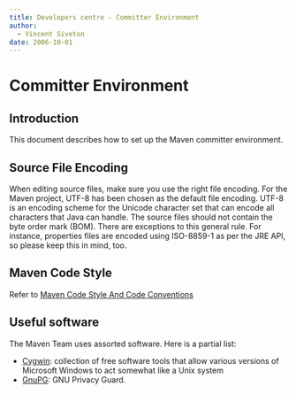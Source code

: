 ```yaml
---
title: Developers centre - Committer Environment
author: 
  - Vincent Siveton
date: 2006-10-01
---
```


<!-- Licensed to the Apache Software Foundation (ASF) under one-->
<!-- or more contributor license agreements.  See the NOTICE file-->
<!-- distributed with this work for additional information-->
<!-- regarding copyright ownership.  The ASF licenses this file-->
<!-- to you under the Apache License, Version 2.0 (the-->
<!-- "License"); you may not use this file except in compliance-->
<!-- with the License.  You may obtain a copy of the License at-->
<!---->
<!--   http://www.apache.org/licenses/LICENSE-2.0-->
<!---->
<!-- Unless required by applicable law or agreed to in writing,-->
<!-- software distributed under the License is distributed on an-->
<!-- "AS IS" BASIS, WITHOUT WARRANTIES OR CONDITIONS OF ANY-->
<!-- KIND, either express or implied.  See the License for the-->
<!-- specific language governing permissions and limitations-->
<!-- under the License.-->

# Committer Environment

## Introduction

This document describes how to set up the Maven committer environment\.

## Source File Encoding

When editing source files, make sure you use the right file encoding\. For the Maven project, UTF\-8 has been chosen as the default file encoding\. UTF\-8 is an encoding scheme for the Unicode character set that can encode all characters that Java can handle\. The source files should not contain the byte order mark \(BOM\)\. There are exceptions to this general rule\. For instance, properties files are encoded using ISO\-8859\-1 as per the JRE API, so please keep this in mind, too\.

## Maven Code Style

Refer to [Maven Code Style And Code Conventions](\./conventions/code\.html)

## Useful software

The Maven Team uses assorted software\. Here is a partial list:

- [Cygwin](https://www\.cygwin\.com/): collection of free software tools that allow various versions of Microsoft Windows to act somewhat like a Unix system
- [GnuPG](https://www\.gnupg\.org/): GNU Privacy Guard\.

